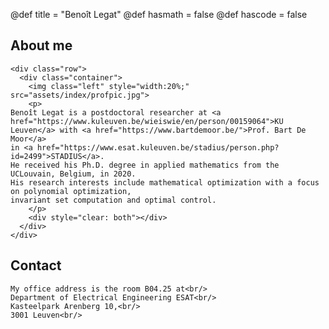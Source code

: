 @def title = "Benoît Legat"
@def hasmath = false
@def hascode = false
<!-- Note: by default hasmath == true and hascode == false. You can change this in
the config file by setting hasmath = false for instance and just setting it to true
where appropriate -->

## About me

<!-- raw html to allow a responsive row  -->
~~~
<div class="row">
  <div class="container">
    <img class="left" style="width:20%;" src="assets/index/profpic.jpg">
    <p>
Benoît Legat is a postdoctoral researcher at <a href="https://www.kuleuven.be/wieiswie/en/person/00159064">KU Leuven</a> with <a href="https://www.bartdemoor.be/">Prof. Bart De Moor</a>
in <a href="https://www.esat.kuleuven.be/stadius/person.php?id=2499">STADIUS</a>.
He received his Ph.D. degree in applied mathematics from the UCLouvain, Belgium, in 2020.
His research interests include mathematical optimization with a focus on polynomial optimization,
invariant set computation and optimal control.
    </p>
    <div style="clear: both"></div>
  </div>
</div>
~~~

## Contact

~~~
My office address is the room B04.25 at<br/>
Department of Electrical Engineering ESAT<br/>
Kasteelpark Arenberg 10,<br/>
3001 Leuven<br/>
~~~
